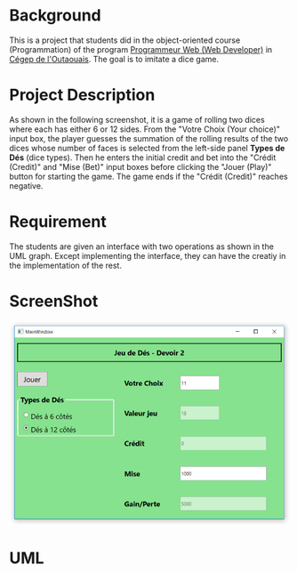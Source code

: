 # Background
This is a project that students did in the object-oriented course (Programmation) of the program [Programmeur Web (Web Developer)](http://fc.cegepoutaouais.qc.ca/index.php/programmes-aec/informatique-col-180/programmeur-web) in [Cégep de l'Outaouais](http://www.cegepoutaouais.qc.ca/). The goal is to imitate a dice game. 

# Project Description
As shown in the following screenshot, it is a game of rolling two dices where each has either 6 or 12 sides. From the "Votre Choix (Your choice)" input box, the player guesses the summation of the rolling results of the two dices whose number of faces is selected from the left-side panel **Types de Dés** (dice types). Then he enters the initial credit and bet into the "Crédit (Credit)" and "Mise (Bet)" input boxes before clicking the "Jouer (Play)" button for starting the game. The game ends if the "Crédit (Credit)" reaches negative.

# Requirement
The students are given an interface with two operations as shown in the UML graph. Except implementing the interface, they can have the creatiy in the implementation of the rest.


# ScreenShot

![alt text](JeuDeDes.png "Screenshot")

# UML

